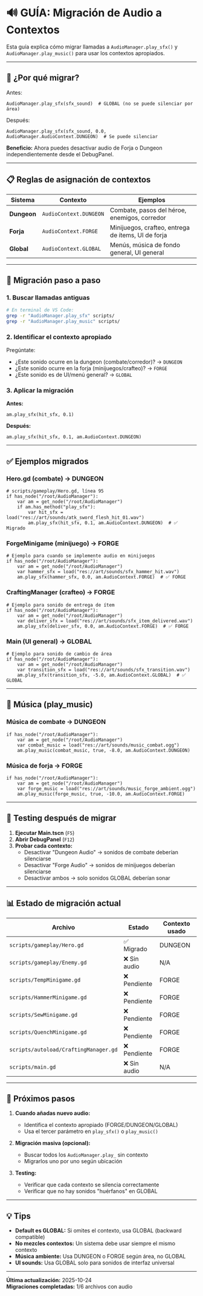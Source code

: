 # 🔊 **GUÍA: Migración de Audio a Contextos**

Esta guía explica cómo migrar llamadas a `AudioManager.play_sfx()` y `AudioManager.play_music()` para usar los contextos apropiados.

---

## 🎯 **¿Por qué migrar?**

Antes:
```gdscript
AudioManager.play_sfx(sfx_sound)  # GLOBAL (no se puede silenciar por área)
```

Después:
```gdscript
AudioManager.play_sfx(sfx_sound, 0.0, AudioManager.AudioContext.DUNGEON)  # Se puede silenciar
```

**Beneficio:** Ahora puedes desactivar audio de Forja o Dungeon independientemente desde el DebugPanel.

---

## 📋 **Reglas de asignación de contextos**

| Sistema | Contexto | Ejemplos |
|---------|----------|----------|
| **Dungeon** | `AudioContext.DUNGEON` | Combate, pasos del héroe, enemigos, corredor |
| **Forja** | `AudioContext.FORGE` | Minijuegos, crafteo, entrega de ítems, UI de forja |
| **Global** | `AudioContext.GLOBAL` | Menús, música de fondo general, UI general |

---

## 🔧 **Migración paso a paso**

### **1. Buscar llamadas antiguas**

```bash
# En terminal de VS Code:
grep -r "AudioManager.play_sfx" scripts/
grep -r "AudioManager.play_music" scripts/
```

### **2. Identificar el contexto apropiado**

Pregúntate:
- ¿Este sonido ocurre en la dungeon (combate/corredor)? → `DUNGEON`
- ¿Este sonido ocurre en la forja (minijuegos/crafteo)? → `FORGE`
- ¿Este sonido es de UI/menú general? → `GLOBAL`

### **3. Aplicar la migración**

**Antes:**
```gdscript
am.play_sfx(hit_sfx, 0.1)
```

**Después:**
```gdscript
am.play_sfx(hit_sfx, 0.1, am.AudioContext.DUNGEON)
```

---

## ✅ **Ejemplos migrados**

### **Hero.gd (combate) → DUNGEON**
```gdscript
# scripts/gameplay/Hero.gd, línea 95
if has_node("/root/AudioManager"):
    var am = get_node("/root/AudioManager")
    if am.has_method("play_sfx"):
        var hit_sfx = load("res://art/sounds/atk_sword_flesh_hit_01.wav")
        am.play_sfx(hit_sfx, 0.1, am.AudioContext.DUNGEON)  # ✅ Migrado
```

### **ForgeMinigame (minijuego) → FORGE**
```gdscript
# Ejemplo para cuando se implemente audio en minijuegos
if has_node("/root/AudioManager"):
    var am = get_node("/root/AudioManager")
    var hammer_sfx = load("res://art/sounds/sfx_hammer_hit.wav")
    am.play_sfx(hammer_sfx, 0.0, am.AudioContext.FORGE)  # ✅ FORGE
```

### **CraftingManager (crafteo) → FORGE**
```gdscript
# Ejemplo para sonido de entrega de ítem
if has_node("/root/AudioManager"):
    var am = get_node("/root/AudioManager")
    var deliver_sfx = load("res://art/sounds/sfx_item_delivered.wav")
    am.play_sfx(deliver_sfx, 0.0, am.AudioContext.FORGE)  # ✅ FORGE
```

### **Main (UI general) → GLOBAL**
```gdscript
# Ejemplo para sonido de cambio de área
if has_node("/root/AudioManager"):
    var am = get_node("/root/AudioManager")
    var transition_sfx = load("res://art/sounds/sfx_transition.wav")
    am.play_sfx(transition_sfx, -5.0, am.AudioContext.GLOBAL)  # ✅ GLOBAL
```

---

## 🎵 **Música (play_music)**

### **Música de combate → DUNGEON**
```gdscript
if has_node("/root/AudioManager"):
    var am = get_node("/root/AudioManager")
    var combat_music = load("res://art/sounds/music_combat.ogg")
    am.play_music(combat_music, true, -8.0, am.AudioContext.DUNGEON)
```

### **Música de forja → FORGE**
```gdscript
if has_node("/root/AudioManager"):
    var am = get_node("/root/AudioManager")
    var forge_music = load("res://art/sounds/music_forge_ambient.ogg")
    am.play_music(forge_music, true, -10.0, am.AudioContext.FORGE)
```

---

## 🧪 **Testing después de migrar**

1. **Ejecutar Main.tscn** (`F5`)
2. **Abrir DebugPanel** (`F12`)
3. **Probar cada contexto:**
   - Desactivar "Dungeon Audio" → sonidos de combate deberían silenciarse
   - Desactivar "Forge Audio" → sonidos de minijuegos deberían silenciarse
   - Desactivar ambos → solo sonidos GLOBAL deberían sonar

---

## 📊 **Estado de migración actual**

| Archivo | Estado | Contexto usado |
|---------|--------|----------------|
| `scripts/gameplay/Hero.gd` | ✅ Migrado | DUNGEON |
| `scripts/gameplay/Enemy.gd` | ❌ Sin audio | N/A |
| `scripts/TempMinigame.gd` | ❌ Pendiente | FORGE |
| `scripts/HammerMinigame.gd` | ❌ Pendiente | FORGE |
| `scripts/SewMinigame.gd` | ❌ Pendiente | FORGE |
| `scripts/QuenchMinigame.gd` | ❌ Pendiente | FORGE |
| `scripts/autoload/CraftingManager.gd` | ❌ Pendiente | FORGE |
| `scripts/main.gd` | ❌ Sin audio | N/A |

---

## 🚀 **Próximos pasos**

1. **Cuando añadas nuevo audio:**
   - Identifica el contexto apropiado (FORGE/DUNGEON/GLOBAL)
   - Usa el tercer parámetro en `play_sfx()` o `play_music()`

2. **Migración masiva (opcional):**
   - Buscar todos los `AudioManager.play_` sin contexto
   - Migrarlos uno por uno según ubicación

3. **Testing:**
   - Verificar que cada contexto se silencia correctamente
   - Verificar que no hay sonidos "huérfanos" en GLOBAL

---

## 💡 **Tips**

- **Default es GLOBAL:** Si omites el contexto, usa GLOBAL (backward compatible)
- **No mezcles contextos:** Un sistema debe usar siempre el mismo contexto
- **Música ambiente:** Usa DUNGEON o FORGE según área, no GLOBAL
- **UI sounds:** Usa GLOBAL solo para sonidos de interfaz universal

---

**Última actualización:** 2025-10-24  
**Migraciones completadas:** 1/6 archivos con audio
